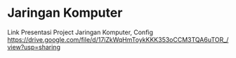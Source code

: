 # Jaringan Komputer
Link Presentasi Project Jaringan Komputer, Config https://drive.google.com/file/d/17iZkWqHmToykKKK353oCCM3TQA6uTOR_/view?usp=sharing
